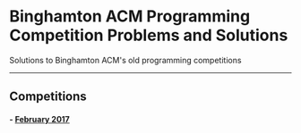 # Binghamton ACM Programming Competition Problems and Solutions

Solutions to Binghamton ACM's old programming competitions

---

## Competitions

#### - [February 2017](./2017-02-28/)
